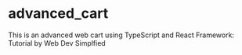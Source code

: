 # advanced_cart
This is an advanced web cart using TypeScript and React Framework: Tutorial by Web Dev Simplfied
